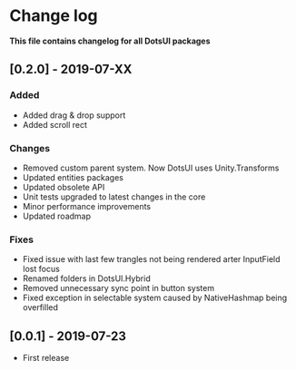 # Change log

**This file contains changelog for all DotsUI packages**

## [0.2.0] - 2019-07-XX

### Added

* Added drag & drop support
* Added scroll rect

### Changes

* Removed custom parent system. Now DotsUI uses Unity.Transforms
* Updated entities packages
* Updated obsolete API
* Unit tests upgraded to latest changes in the core
* Minor performance improvements
* Updated roadmap

### Fixes
* Fixed issue with last few trangles not being rendered arter InputField lost focus
* Renamed folders in DotsUI.Hybrid
* Removed unnecessary sync point in button system
* Fixed exception in selectable system caused by NativeHashmap being overfilled


## [0.0.1] - 2019-07-23

 * First release